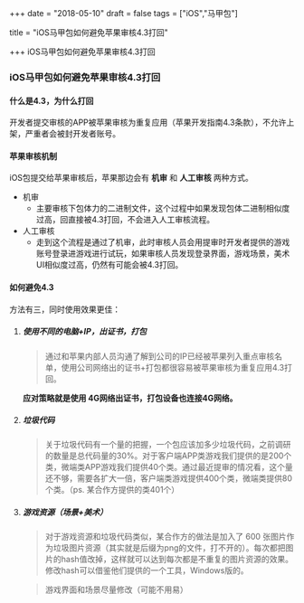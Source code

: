 +++
date = "2018-05-10"
draft = false
tags = ["iOS","马甲包"]

title = "iOS马甲包如何避免苹果审核4.3打回"

+++
iOS马甲包如何避免苹果审核4.3打回<!--more-->
### iOS马甲包如何避免苹果审核4.3打回

#### 什么是4.3，为什么打回

开发者提交审核的APP被苹果审核为重复应用（苹果开发指南4.3条款），不允许上架，严重者会被封开发者账号。

#### 苹果审核机制

iOS包提交给苹果审核后，苹果那边会有 **机审** 和 **人工审核** 两种方式。

- 机审
  - 主要审核下包体力的二进制文件，这个过程中如果发现包体二进制相似度过高，回直接被4.3打回，不会进入人工审核流程。
- 人工审核
  - 走到这个流程是通过了机审，此时审核人员会用提审时开发者提供的游戏账号登录进游戏进行试玩，如果审核人员发现登录界面，游戏场景，美术UI相似度过高，仍然有可能会被4.3打回。


#### 如何避免4.3

方法有三，同时使用效果更佳：

1. ##### 使用不同的电脑+IP，出证书，打包

   > 通过和苹果内部人员沟通了解到公司的IP已经被苹果列入重点审核名单，使用公司网络出的证书+打包都很容易被苹果审核为重复应用4.3打回。

   **应对策略就是使用 4G网络出证书，打包设备也连接4G网络。**

2. ##### 垃圾代码

   > 关于垃圾代码有一个量的把握，一个包应该加多少垃圾代码，之前调研的数量是总代码量的30%。对于客户端APP类游戏我们提供的是200个类，微端类APP游戏我们提供40个类。通过最近提审的情况看，这个量还不够，需要各扩大一倍，客户端类游戏提供400个类，微端类提供80个类。（ps. 某合作方提供的类401个）

3. ##### 游戏资源（场景+美术）

   > 对于游戏资源和垃圾代码类似，某合作方的做法是加入了 600 张图片作为垃圾图片资源（其实就是后缀为png的文件，打不开的）。每次都把图片的hash值改掉，这样就可以达到每次都是不重复的图片资源的效果。修改hash可以借鉴他们提供的一个工具，Windows版的。

   > 游戏界面和场景尽量修改（可能不用易）